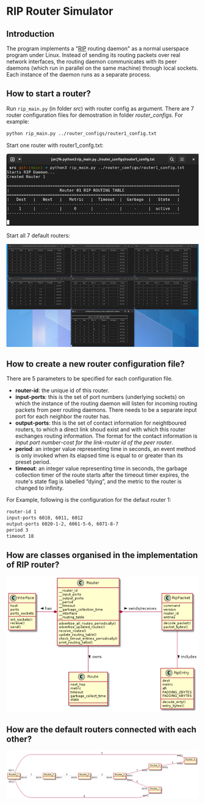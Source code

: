 # RIP Router Simulator

## Introduction
The program implements a "[RIP](https://en.wikipedia.org/wiki/Routing_Information_Protocol) routing daemon" as a normal userspace program under Linux. Instead of sending its routing packets over real network interfaces, the routing daemon communicates with its peer daemons (which run in parallel on the same machine) through local sockets. Each instance of the daemon runs as a separate process.

## How to start a router?

Run `rip_main.py` (in folder *src*) with router config as argument. There are 7 router configuration files for demostration in folder *router_configs*. For example:

```bash
python rip_main.py ../router_configs/router1_config.txt
```

Start one router with router1_confg.txt:

<img src="./screenshots/one_router.png">

Start all 7 default routers:

<img src="./screenshots/seven_routers.png">


## How to create a new router configuration file?

There are 5 parameters to be specified for each configuration file.

- **router-id**: the unique id of this router.
- **input-ports**: this is the set of port numbers (underlying sockets) on which the instance of the routing daemon will listen for incoming routing packets from peer routing daemons. There needs to be a separate input port for each neighbor the router has.
- **output-ports**: this is the set of contact information for neightboured routers, to which a direct link shoud exist and with which this router exchanges routing information. The format for the contact information is *input port number*-*cost for the link*-*router id of the peer router*.
- **period**: an integer value representing time in seconds, an event method is only invoked when its elapsed time is equal to or greater than its preset period.
- **timeout**: an integer value representing time in seconds, the garbage collection timer of the route starts after the timeout timer expires, the route's state flag is labelled “dying”, and the metric to the router is changed to infinity.

For Example, following is the configuration for the defaut router 1:
```
router-id 1
input-ports 6010, 6011, 6012
output-ports 6020-1-2, 6061-5-6, 6071-8-7
period 3
timeout 18
```

## How are classes organised in the implementation of RIP router?

<img src="./class_diagram/rip_router_classes.png" width="652">

## How are the default routers connected with each other?

<img src="./network_topology_diagram/network_topology.png" width="1100">